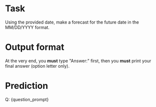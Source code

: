 # Task
Using the provided date, make a forecast for the future date in the MM/DD/YYYY format.

# Output format
At the very end, you **must** type "Answer:" first, then you **must** print your final answer (option letter only).

# Prediction
Q: {question_prompt}